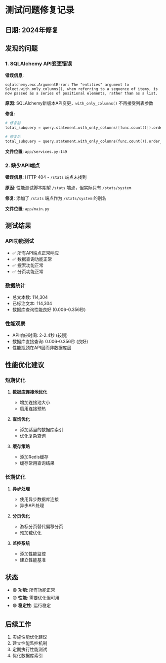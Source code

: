 # 测试问题修复记录

## 日期: 2024年修复

## 发现的问题

### 1. SQLAlchemy API变更错误
**错误信息**: 
```
sqlalchemy.exc.ArgumentError: The "entities" argument to Select.with_only_columns(), when referring to a sequence of items, is now passed as a series of positional elements, rather than as a list.
```

**原因**: SQLAlchemy新版本API变更，`with_only_columns()` 不再接受列表参数

**修复**: 
```python
# 修复前
total_subquery = query.statement.with_only_columns([func.count()]).order_by(None)

# 修复后  
total_subquery = query.statement.with_only_columns(func.count()).order_by(None)
```

**文件位置**: `app/services.py:149`

### 2. 缺少API端点
**错误信息**: HTTP 404 - `/stats` 端点未找到

**原因**: 性能测试脚本期望 `/stats` 端点，但实际只有 `/stats/system`

**修复**: 添加了 `/stats` 端点作为 `/stats/system` 的别名

**文件位置**: `app/main.py`

## 测试结果

### API功能测试
- ✅ 所有API端点正常响应
- ✅ 数据查询功能正常
- ✅ 搜索功能正常
- ✅ 分页功能正常

### 数据统计
- 总文本数: 114,304
- 已标注文本: 114,304  
- 数据库查询性能良好 (0.006-0.356秒)

### 性能观察
- API响应时间: 2-2.4秒 (较慢)
- 数据库直接查询: 0.006-0.356秒 (良好)
- 性能瓶颈在API层而非数据库层

## 性能优化建议

### 短期优化
1. **数据库连接池优化**
   - 增加连接池大小
   - 启用连接预热

2. **查询优化**
   - 添加适当的数据库索引
   - 优化复杂查询

3. **缓存策略**
   - 添加Redis缓存
   - 缓存常用查询结果

### 长期优化
1. **异步处理**
   - 使用异步数据库连接
   - 异步API处理

2. **分页优化**
   - 游标分页替代偏移分页
   - 预加载优化

3. **监控系统**
   - 添加性能监控
   - 建立性能基准

## 状态
- 🟢 **功能**: 所有功能正常
- 🟡 **性能**: 需要优化但可用
- 🟢 **稳定性**: 运行稳定

## 后续工作
1. 实施性能优化建议
2. 建立性能监控机制
3. 定期执行性能测试
4. 优化数据库索引 